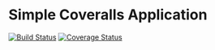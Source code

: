 Simple Coveralls Application
============================
[![Build Status](https://travis-ci.org/Krasnyanskiy/simple-coveralls-app.svg?branch=develop)](https://travis-ci.org/Krasnyanskiy/simple-coveralls-app)
[![Coverage Status](https://img.shields.io/coveralls/Krasnyanskiy/simple-coveralls-app.svg)](https://coveralls.io/r/Krasnyanskiy/simple-coveralls-app?branch=develop)
